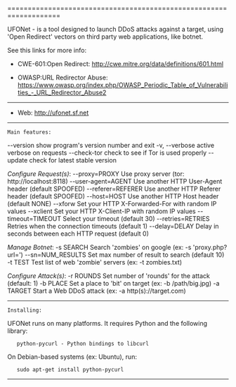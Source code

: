 =================================================================== 

  UFONet - is a tool designed to launch DDoS attacks against a target, 
  using 'Open Redirect' vectors on third party web applications, like botnet.

  See this links for more info:

   - CWE-601:Open Redirect: 
     http://cwe.mitre.org/data/definitions/601.html

   - OWASP:URL Redirector Abuse: 
     https://www.owasp.org/index.php/OWASP_Periodic_Table_of_Vulnerabilities_-_URL_Redirector_Abuse2

----------

 + Web:  http://ufonet.sf.net

----------

    Main features:

  --version             show program's version number and exit
  -v, --verbose         active verbose on requests
  --check-tor           check to see if Tor is used properly
  --update              check for latest stable version

  *Configure Request(s)*:
    --proxy=PROXY       Use proxy server (tor: http://localhost:8118)
    --user-agent=AGENT  Use another HTTP User-Agent header (default SPOOFED)
    --referer=REFERER   Use another HTTP Referer header (default SPOOFED)
    --host=HOST         Use another HTTP Host header (default NONE)
    --xforw             Set your HTTP X-Forwarded-For with random IP values
    --xclient           Set your HTTP X-Client-IP with random IP values
    --timeout=TIMEOUT   Select your timeout (default 30)
    --retries=RETRIES   Retries when the connection timeouts (default 1)
    --delay=DELAY       Delay in seconds between each HTTP request (default 0)

  *Manage Botnet*:
    -s SEARCH           Search 'zombies' on google (ex: -s 'proxy.php?url=')
    --sn=NUM_RESULTS    Set max number of result to search (default 10)
    -t TEST             Test list of web 'zombie' servers (ex: -t zombies.txt)

  *Configure Attack(s)*:
    -r ROUNDS           Set number of 'rounds' for the attack (default: 1)
    -b PLACE            Set a place to 'bit' on target (ex: -b /path/big.jpg)
    -a TARGET           Start a Web DDoS attack (ex: -a http(s)://target.com)

----------

    Installing:

  UFONet runs on many platforms.  It requires Python and the following library:

       python-pycurl - Python bindings to libcurl

  On Debian-based systems (ex: Ubuntu), run: 

       sudo apt-get install python-pycurl

----------
